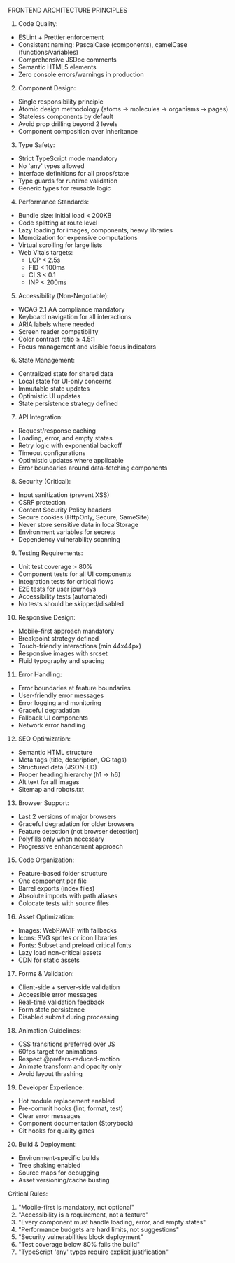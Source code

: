 FRONTEND ARCHITECTURE PRINCIPLES

1. Code Quality:
- ESLint + Prettier enforcement
- Consistent naming: PascalCase (components), camelCase (functions/variables)
- Comprehensive JSDoc comments
- Semantic HTML5 elements
- Zero console errors/warnings in production

2. Component Design:
- Single responsibility principle
- Atomic design methodology (atoms → molecules → organisms → pages)
- Stateless components by default
- Avoid prop drilling beyond 2 levels
- Component composition over inheritance

3. Type Safety:
- Strict TypeScript mode mandatory
- No 'any' types allowed
- Interface definitions for all props/state
- Type guards for runtime validation
- Generic types for reusable logic

4. Performance Standards:
- Bundle size: initial load < 200KB
- Code splitting at route level
- Lazy loading for images, components, heavy libraries
- Memoization for expensive computations
- Virtual scrolling for large lists
- Web Vitals targets:
  * LCP < 2.5s
  * FID < 100ms
  * CLS < 0.1
  * INP < 200ms

5. Accessibility (Non-Negotiable):
- WCAG 2.1 AA compliance mandatory
- Keyboard navigation for all interactions
- ARIA labels where needed
- Screen reader compatibility
- Color contrast ratio ≥ 4.5:1
- Focus management and visible focus indicators

6. State Management:
- Centralized state for shared data
- Local state for UI-only concerns
- Immutable state updates
- Optimistic UI updates
- State persistence strategy defined

7. API Integration:
- Request/response caching
- Loading, error, and empty states
- Retry logic with exponential backoff
- Timeout configurations
- Optimistic updates where applicable
- Error boundaries around data-fetching components

8. Security (Critical):
- Input sanitization (prevent XSS)
- CSRF protection
- Content Security Policy headers
- Secure cookies (HttpOnly, Secure, SameSite)
- Never store sensitive data in localStorage
- Environment variables for secrets
- Dependency vulnerability scanning

9. Testing Requirements:
- Unit test coverage > 80%
- Component tests for all UI components
- Integration tests for critical flows
- E2E tests for user journeys
- Accessibility tests (automated)
- No tests should be skipped/disabled

10. Responsive Design:
- Mobile-first approach mandatory
- Breakpoint strategy defined
- Touch-friendly interactions (min 44x44px)
- Responsive images with srcset
- Fluid typography and spacing

11. Error Handling:
- Error boundaries at feature boundaries
- User-friendly error messages
- Error logging and monitoring
- Graceful degradation
- Fallback UI components
- Network error handling

12. SEO Optimization:
- Semantic HTML structure
- Meta tags (title, description, OG tags)
- Structured data (JSON-LD)
- Proper heading hierarchy (h1 → h6)
- Alt text for all images
- Sitemap and robots.txt

13. Browser Support:
- Last 2 versions of major browsers
- Graceful degradation for older browsers
- Feature detection (not browser detection)
- Polyfills only when necessary
- Progressive enhancement approach

15. Code Organization:
- Feature-based folder structure
- One component per file
- Barrel exports (index files)
- Absolute imports with path aliases
- Colocate tests with source files

16. Asset Optimization:
- Images: WebP/AVIF with fallbacks
- Icons: SVG sprites or icon libraries
- Fonts: Subset and preload critical fonts
- Lazy load non-critical assets
- CDN for static assets

17. Forms & Validation:
- Client-side + server-side validation
- Accessible error messages
- Real-time validation feedback
- Form state persistence
- Disabled submit during processing

18. Animation Guidelines:
- CSS transitions preferred over JS
- 60fps target for animations
- Respect @prefers-reduced-motion
- Animate transform and opacity only
- Avoid layout thrashing

19. Developer Experience:
- Hot module replacement enabled
- Pre-commit hooks (lint, format, test)
- Clear error messages
- Component documentation (Storybook)
- Git hooks for quality gates

20. Build & Deployment:
- Environment-specific builds
- Tree shaking enabled
- Source maps for debugging
- Asset versioning/cache busting

Critical Rules:
1. "Mobile-first is mandatory, not optional"
2. "Accessibility is a requirement, not a feature"
3. "Every component must handle loading, error, and empty states"
4. "Performance budgets are hard limits, not suggestions"
5. "Security vulnerabilities block deployment"
6. "Test coverage below 80% fails the build"
7. "TypeScript 'any' types require explicit justification"